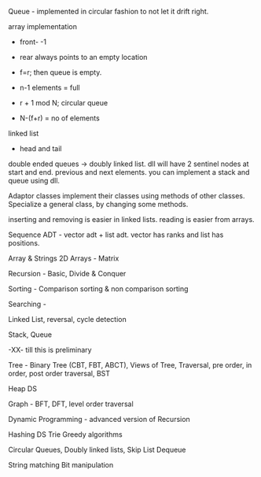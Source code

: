 
Queue - implemented in circular fashion to not let it drift right.

array implementation
- front- -1
- rear always points to an empty location
- f=r; then queue is empty.

- n-1 elements = full
- r + 1 mod N; circular queue
- N-(f+r) = no of elements

linked list
- head and tail


double ended queues -> doubly linked list. dll will have 2 sentinel nodes at start and end. previous and next elements.
you can implement a stack and queue using dll.


Adaptor classes implement their classes using methods of other classes. Specialize a general class, by changing some methods.


inserting and removing is easier in linked lists.
reading is easier from arrays.

Sequence ADT - vector adt + list adt. vector has ranks and list has positions.


Array & Strings
2D Arrays - Matrix

Recursion - Basic, Divide & Conquer

Sorting - Comparison sorting & non comparison sorting

Searching - 

Linked List, reversal, cycle detection

Stack, Queue

-XX- till this is preliminary

Tree - Binary Tree (CBT, FBT, ABCT), Views of Tree, Traversal, pre order, in order, post order traversal, BST

Heap DS

Graph - BFT, DFT, level order traversal

Dynamic Programming - advanced version of Recursion

Hashing DS
Trie
Greedy algorithms

Circular Queues, Doubly linked lists, 
Skip List
Dequeue

String matching
Bit manipulation